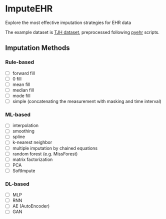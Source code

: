 # ImputeEHR

Explore the most effective imputation strategies for EHR data

The example dataset is [TJH dataset](https://www.nature.com/articles/s42256-020-0180-7), preprocessed following [pyehr](https://github.com/yhzhu99/pyehr) scripts.

## Imputation Methods


### Rule-based


- [ ] forward fill
- [ ] 0 fill
- [ ] mean fill
- [ ] median fill
- [ ] mode fill
- [ ] simple (concatenating the measurement with masking and time interval)

### ML-based

- [ ] interpolation
- [ ] smoothing
- [ ] spline
- [ ] k-nearest neighbor
- [ ] multiple imputation by chained equations
- [ ] random forest (e.g. MissForest)
- [ ] matrix factorization
- [ ] PCA
- [ ] SoftImpute

### DL-based

- [ ] MLP
- [ ] RNN
- [ ] AE (AutoEncoder)
- [ ] GAN
